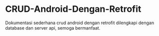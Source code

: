 # CRUD-Android-Dengan-Retrofit
Dokumentasi sederhana crud android dengan retrofit dilengkapi dengan database dan server api, semoga bermanfaat.
